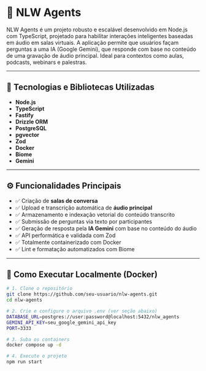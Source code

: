 # 🧠 NLW Agents

NLW Agents é um projeto robusto e escalável desenvolvido em Node.js com TypeScript, projetado para habilitar interações inteligentes baseadas em áudio em salas virtuais. A aplicação permite que usuários façam perguntas a uma IA (Google Gemini), que responde com base no conteúdo de uma gravação de áudio principal. Ideal para contextos como aulas, podcasts, webinars e palestras.

---

## 🚀 Tecnologias e Bibliotecas Utilizadas

- **Node.js**
- **TypeScript** 
- **Fastify**
- **Drizzle ORM**
- **PostgreSQL**
- **pgvector**
- **Zod**
- **Docker**
- **Biome**
- **Gemini**

---

## ⚙️ Funcionalidades Principais

- ✅ Criação de **salas de conversa**
- ✅ Upload e transcrição automática de **áudio principal**
- ✅ Armazenamento e indexação vetorial do conteúdo transcrito
- ✅ Submissão de perguntas via texto por participantes
- ✅ Geração de resposta pela **IA Gemini** com base no conteúdo do áudio
- ✅ API performática e validada com Zod
- ✅ Totalmente containerizado com Docker
- ✅ Lint e formatação automatizados com Biome

---

## 🐳 Como Executar Localmente (Docker)

```bash
# 1. Clone o repositório
git clone https://github.com/seu-usuario/nlw-agents.git
cd nlw-agents

# 2. Crie e configure o arquivo .env (ver seção abaixo)
DATABASE_URL=postgres://user:password@localhost:5432/nlw_agents
GEMINI_API_KEY=seu_google_gemini_api_key
PORT=3333

# 3. Suba os containers
docker compose up -d

# 4. Execute o projeto
npm run start

